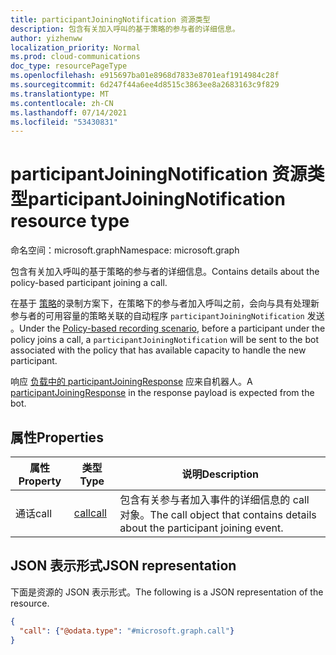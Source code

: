 ```yaml
---
title: participantJoiningNotification 资源类型
description: 包含有关加入呼叫的基于策略的参与者的详细信息。
author: yizhenww
localization_priority: Normal
ms.prod: cloud-communications
doc_type: resourcePageType
ms.openlocfilehash: e915697ba01e8968d7833e8701eaf1914984c28f
ms.sourcegitcommit: 6d247f44a6ee4d8515c3863ee8a2683163c9f829
ms.translationtype: MT
ms.contentlocale: zh-CN
ms.lasthandoff: 07/14/2021
ms.locfileid: "53430831"
---
```

# <a name="participantjoiningnotification-resource-type"></a><span data-ttu-id="28cea-103">participantJoiningNotification 资源类型</span><span class="sxs-lookup"><span data-stu-id="28cea-103">participantJoiningNotification resource type</span></span>

<span data-ttu-id="28cea-104">命名空间：microsoft.graph</span><span class="sxs-lookup"><span data-stu-id="28cea-104">Namespace: microsoft.graph</span></span>

<span data-ttu-id="28cea-105">包含有关加入呼叫的基于策略的参与者的详细信息。</span><span class="sxs-lookup"><span data-stu-id="28cea-105">Contains details about the policy-based participant joining a call.</span></span>

<span data-ttu-id="28cea-106">在基于 [策略](/microsoftteams/teams-recording-policy)的录制方案下，在策略下的参与者加入呼叫之前，会向与具有处理新参与者的可用容量的策略关联的自动程序 `participantJoiningNotification` 发送 。</span><span class="sxs-lookup"><span data-stu-id="28cea-106">Under the [Policy-based recording scenario](/microsoftteams/teams-recording-policy), before a participant under the policy joins a call, a `participantJoiningNotification` will be sent to the bot associated with the policy that has available capacity to handle the new participant.</span></span>

<span data-ttu-id="28cea-107">响应 [负载中的 participantJoiningResponse](participantjoiningResponse.md) 应来自机器人。</span><span class="sxs-lookup"><span data-stu-id="28cea-107">A [participantJoiningResponse](participantjoiningResponse.md) in the response payload is expected from the bot.</span></span>

## <a name="properties"></a><span data-ttu-id="28cea-108">属性</span><span class="sxs-lookup"><span data-stu-id="28cea-108">Properties</span></span>
| <span data-ttu-id="28cea-109">属性</span><span class="sxs-lookup"><span data-stu-id="28cea-109">Property</span></span>       | <span data-ttu-id="28cea-110">类型</span><span class="sxs-lookup"><span data-stu-id="28cea-110">Type</span></span>            | <span data-ttu-id="28cea-111">说明</span><span class="sxs-lookup"><span data-stu-id="28cea-111">Description</span></span>                                                        |
| -------------- | --------------  | -------------------------------------------                        |
| <span data-ttu-id="28cea-112">通话</span><span class="sxs-lookup"><span data-stu-id="28cea-112">call</span></span>           | [<span data-ttu-id="28cea-113">call</span><span class="sxs-lookup"><span data-stu-id="28cea-113">call</span></span>](call.md) | <span data-ttu-id="28cea-114">包含有关参与者加入事件的详细信息的 call 对象。</span><span class="sxs-lookup"><span data-stu-id="28cea-114">The call object that contains details about the participant joining event.</span></span> |

## <a name="json-representation"></a><span data-ttu-id="28cea-115">JSON 表示形式</span><span class="sxs-lookup"><span data-stu-id="28cea-115">JSON representation</span></span>

<span data-ttu-id="28cea-116">下面是资源的 JSON 表示形式。</span><span class="sxs-lookup"><span data-stu-id="28cea-116">The following is a JSON representation of the resource.</span></span>

<!-- {
  "blockType": "resource",
  "optionalProperties": [],
  "@odata.type": "microsoft.graph.participantJoiningNotification"
}-->
```json
{
  "call": {"@odata.type": "#microsoft.graph.call"}
}
```

<!-- uuid: 8fcb5dbc-d5aa-4681-8e31-b001d5168d79
2015-10-25 14:57:30 UTC -->
<!--
{
  "type": "#page.annotation",
  "description": "participantJoiningNotification resource",
  "keywords": "",
  "section": "documentation",
  "tocPath": "",
  "suppressions": []
}
-->
